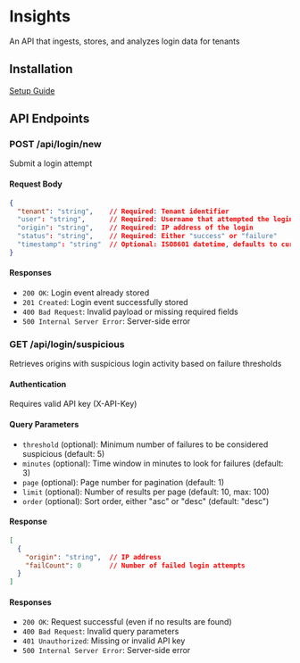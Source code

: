 # Insights
An API that ingests, stores, and analyzes login data for tenants

## Installation
[Setup Guide](Setup.MD)

## API Endpoints

### POST /api/login/new
Submit a login attempt 

#### Request Body
```json
{
  "tenant": "string",    // Required: Tenant identifier
  "user": "string",      // Required: Username that attempted the login
  "origin": "string",    // Required: IP address of the login
  "status": "string",    // Required: Either "success" or "failure"
  "timestamp": "string"  // Optional: ISO8601 datetime, defaults to current time
}
```

#### Responses
- `200 OK`: Login event already stored
- `201 Created`: Login event successfully stored
- `400 Bad Request`: Invalid payload or missing required fields
- `500 Internal Server Error`: Server-side error

### GET /api/login/suspicious
Retrieves origins with suspicious login activity based on failure thresholds

#### Authentication
Requires valid API key (X-API-Key)

#### Query Parameters
- `threshold` (optional): Minimum number of failures to be considered suspicious (default: 5)
- `minutes` (optional): Time window in minutes to look for failures (default: 3)
- `page` (optional): Page number for pagination (default: 1)
- `limit` (optional): Number of results per page (default: 10, max: 100)
- `order` (optional): Sort order, either "asc" or "desc" (default: "desc")

#### Response
```json
[
  {
    "origin": "string",  // IP address 
    "failCount": 0       // Number of failed login attempts
  }
]
```

#### Responses
- `200 OK`: Request successful (even if no results are found)
- `400 Bad Request`: Invalid query parameters
- `401 Unauthorized`: Missing or invalid API key
- `500 Internal Server Error`: Server-side error